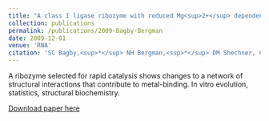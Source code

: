 ```yaml
---
title: "A class I ligase ribozyme with reduced Mg<sup>2+</sup> dependence: selection, sequence analysis, and tertiary-structure mapping"
collection: publications
permalink: /publications/2009-Bagby-Bergman
date: 2009-12-01
venue: 'RNA'
citation: 'SC Bagby,<sup>*</sup> NH Bergman,<sup>*</sup> DM Shechner, C Yen, and DP Bartel (2009). &quot;A class I ligase ribozyme with reduced Mg<sup>2+</sup> dependence: selection, sequence analysis, and tertiary-structure mapping.&quot; <i>RNA</i> 15:2129. (<sup>*</sup>joint first authors)'
---
```

A ribozyme selected for rapid catalysis shows changes to a network of structural interactions that contribute to metal-binding.  In vitro evolution, statistics, structural biochemistry.

[Download paper here](http://rnajournal.cshlp.org/content/15/12/2129.short)
